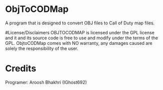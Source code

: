 # ObjToCODMap
A program that is designed to convert OBJ files to Call of Duty map files.

#License/Disclaimers
OBJTOCODMAP is licensed under the GPL license and it and its source code is free to use and modify under the terms of the GPL. ObjtoCODMap comes with NO warranty, any damages caused are solely the responsibility of the user.

# Credits
Programer: Aroosh Bhakhri (IGhost692) 

